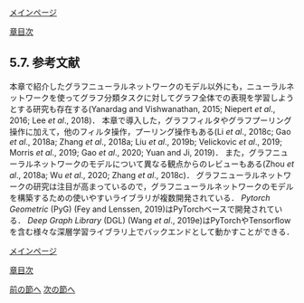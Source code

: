 [メインページ](../../index.markdown)

[章目次](./chap5.md)
## 5.7. 参考文献

本章で紹介したグラフニューラルネットワークのモデル以外にも，ニューラルネットワークを使ってグラフ分類タスクに対してグラフ全体での表現を学習しようとする研究も存在する(Yanardag and Vishwanathan, 2015; Niepert *et al*., 2016; Lee *et al*., 2018)． 本章で導入した，グラフフィルタやグラフプーリング操作に加えて，他のフィルタ操作，プーリング操作もある(Li *et al*., 2018c; Gao *et al*., 2018a; Zhang *et al*., 2018a; Liu *et al*., 2019b; Velickovic *et al*., 2019; Morris *et al*., 2019; Gao *et al*., 2020; Yuan and Ji, 2019)． また，グラフニューラルネットワークのモデルについて異なる観点からのレビューもある(Zhou *et al*., 2018a; Wu *et al*., 2020; Zhang *et al*., 2018c)． グラフニューラルネットワークの研究は注目が高まっているので，グラフニューラルネットワークのモデルを構築するための使いやすいライブラリが複数開発されている． *Pytorch Geometric* (PyG) (Fey and Lenssen, 2019)はPyTorchベースで開発されている． *Deep Graph Library* (DGL) (Wang *et al*., 2019e)はPyTorchやTensorflowを含む様々な深層学習ライブラリ上でバックエンドとして動かすことができる．


[メインページ](../../index.markdown)

[章目次](./chap5.md)

[前の節へ](./subsection_06.md) [次の節へ](./subsection_08.md)

[^1]: 訳注： $\symbf{L}$ の固有ベクトルで構成される $\symbf{U}$ を用いて対角化を行う． $\symbf{U}\left(\symbf{I} + \symbf{D}^{-\tfrac{1}{2}}\symbf{A}\symbf{D}^{-\tfrac{1}{2}}\right)\symbf{U}^{\top} =\symbf{U}\left(2\symbf{I} - (\symbf{I} - \symbf{D}^{-\tfrac{1}{2}}\symbf{A}\symbf{D}^{-\tfrac{1}{2}})\right)\symbf{U}^{\top} = 2\symbf{I} - \symbf{\Lambda}.$   $\symbf{L}$ の固有値は非負(定理2.30)であり，GCNにおいては $\lambda_{\text{max}}\approx 2$ としているので，行列 $\symbf{I} + \symbf{D}^{-\tfrac{1}{2}}\symbf{A}\symbf{D}^{-\tfrac{1}{2}}$ の固有値は $[0,\,2]$ に収まることがわかる．
